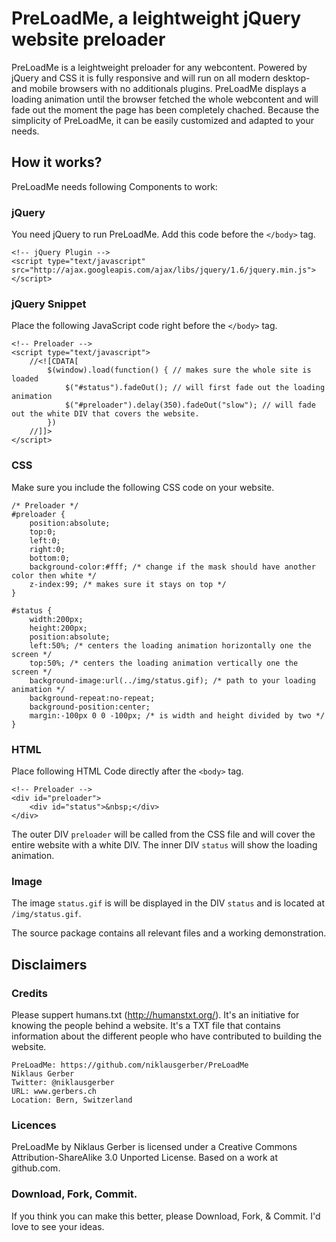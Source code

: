 # PreLoadMe, a leightweight jQuery website preloader
PreLoadMe is a leightweight preloader for any webcontent. Powered by jQuery and CSS it is fully responsive and will run on all modern desktop- and mobile browsers with no additionals plugins. PreLoadMe displays a loading animation until the browser fetched the whole webcontent and will fade out the moment the page has been completely chached. Because the simplicity of PreLoadMe, it can be easily customized and adapted to your needs.

## How it works?
PreLoadMe needs following Components to work:

### jQuery
You need jQuery to run PreLoadMe. Add this code before the `</body>` tag.
	
	<!-- jQuery Plugin -->
	<script type="text/javascript" src="http://ajax.googleapis.com/ajax/libs/jquery/1.6/jquery.min.js"></script>

### jQuery Snippet
Place the following JavaScript code right before the `</body>` tag.

	<!-- Preloader -->
	<script type="text/javascript">
		//<![CDATA[
			$(window).load(function() { // makes sure the whole site is loaded
				$("#status").fadeOut(); // will first fade out the loading animation
				$("#preloader").delay(350).fadeOut("slow"); // will fade out the white DIV that covers the website.
			})
		//]]>
	</script>

### CSS
Make sure you include the following CSS code on your website.

	/* Preloader */
	#preloader {
		position:absolute;
		top:0;
		left:0;
		right:0;
		bottom:0;
		background-color:#fff; /* change if the mask should have another color then white */
		z-index:99; /* makes sure it stays on top */
	}

	#status {
		width:200px;
		height:200px;
		position:absolute;
		left:50%; /* centers the loading animation horizontally one the screen */
		top:50%; /* centers the loading animation vertically one the screen */
		background-image:url(../img/status.gif); /* path to your loading animation */
		background-repeat:no-repeat;
		background-position:center;
		margin:-100px 0 0 -100px; /* is width and height divided by two */
	}

### HTML
Place following HTML Code directly after the `<body>` tag.

	<!-- Preloader -->
	<div id="preloader">
		<div id="status">&nbsp;</div>
	</div>

The outer DIV `preloader` will be called from the CSS file and will cover the entire website with a white DIV.
The inner DIV `status` will show the loading animation.

### Image
The image `status.gif` is will be displayed in the DIV `status` and is located at `/img/status.gif`.

The source package contains all relevant files and a working demonstration.

## Disclaimers

### Credits
Please suppert humans.txt (http://humanstxt.org/). It's an initiative for knowing the people behind a website. It's a TXT file that contains information about the different people who have contributed to building the website.

	PreLoadMe: https://github.com/niklausgerber/PreLoadMe
	Niklaus Gerber
	Twitter: @niklausgerber
	URL: www.gerbers.ch
	Location: Bern, Switzerland
	
### Licences
PreLoadMe by Niklaus Gerber is licensed under a Creative Commons Attribution-ShareAlike 3.0 Unported License.
Based on a work at github.com.

### Download, Fork, Commit.
If you think you can make this better, please Download, Fork, & Commit. I'd love to see your ideas.
